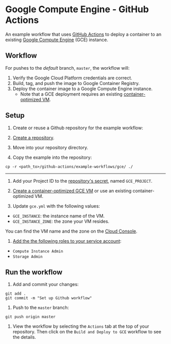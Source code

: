 <!-- Copyright 2020 Google LLC

Licensed under the Apache License, Version 2.0 (the "License");
you may not use this file except in compliance with the License.
You may obtain a copy of the License at

http://www.apache.org/licenses/LICENSE-2.0

Unless required by applicable law or agreed to in writing, software
distributed under the License is distributed on an "AS IS" BASIS,
WITHOUT WARRANTIES OR CONDITIONS OF ANY KIND, either express or implied.
See the License for the specific language governing permissions and
limitations under the License. -->

# Google Compute Engine - GitHub Actions

An example workflow that uses [GitHub Actions](https://help.github.com/en/categories/automating-your-workflow-with-github-actions) to deploy a container to an existing [Google Compute Engine](https://cloud.google.com/compute-engine/) (GCE) instance.

## Workflow

For pushes to the _default_ branch, `master`, the workflow will:

1. Verify the Google Cloud Platform credentials are correct.
1. Build, tag, and push the image to Google Container Registry.
1. Deploy the container image to a Google Compute Engine instance.
    * Note that a GCE deployment requires an existing [container-optimized VM][create-vm].

## Setup

1. Create or reuse a Github repository for the example workflow:

  1. [Create a repository](https://help.github.com/en/github/creating-cloning-and-archiving-repositories/creating-a-new-repository).
  1. Move into your repository directory.
  1. Copy the example into the repository:
  ```
  cp -r <path_to>/github-actions/example-workflows/gce/ ./
  ```
---

1. Add your Project ID to the [repository's secret][secrets], named `GCE_PROJECT`.

1. [Create a container-optimized GCE VM][create-vm] or use an existing
container-optimized VM.

1. Update `gce.yml` with the following values:

  * `GCE_INSTANCE`: the instance name of the VM.
  * `GCE_INSTANCE_ZONE`: the zone your VM resides.

You can find the VM name and the zone on the
[Cloud Console](http://console.cloud.google.com/compute/instances).

1. [Add the the following roles to your service account][roles]:

  * `Compute Instance Admin`
  * `Storage Admin`

## Run the workflow

1. Add and commit your changes:
```
git add .
git commit -m "Set up Github workflow"
```

1. Push to the `master` branch:
```
git push origin master
```

1. View the workflow by selecting the `Actions` tab at the top of your repository.
Then click on the `Build and Deploy to GCE` workflow to see the details.

[secrets]: https://help.github.com/en/actions/automating-your-workflow-with-github-actions/creating-and-using-encrypted-secrets
[create-vm]: https://cloud.google.com/container-optimized-os/docs/how-to/create-configure-instance
[roles]: https://cloud.google.com/iam/docs/granting-roles-to-service-accounts#granting_access_to_a_service_account_for_a_resource
